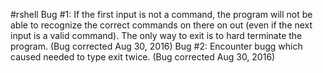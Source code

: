 #rshell
Bug #1: If the first input is not a command, the program will not be able to recognize the correct commands on there on out (even if the next input is a valid command). The only way to exit is to hard terminate the program. (Bug corrected Aug 30, 2016)
Bug #2: Encounter bugg which caused needed to type exit twice. (Bug corrected Aug 30, 2016)
